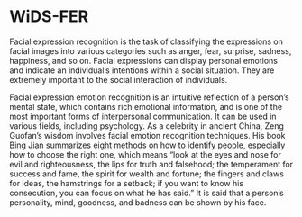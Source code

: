 # WiDS-FER

Facial expression recognition is the task of classifying the expressions on facial images into various categories such as anger, fear, surprise, sadness, happiness, and so on. Facial expressions can display personal emotions and indicate an individual’s intentions within a social situation. They are extremely important to the social interaction of individuals.

Facial expression emotion recognition is an intuitive reflection of a person’s mental state, which contains rich emotional information, and is one of the most important forms of interpersonal communication. It can be used in various fields, including psychology. As a celebrity in ancient China, Zeng Guofan’s wisdom involves facial emotion recognition techniques. His book Bing Jian summarizes eight methods on how to identify people, especially how to choose the right one, which means “look at the eyes and nose for evil and righteousness, the lips for truth and falsehood; the temperament for success and fame, the spirit for wealth and fortune; the fingers and claws for ideas, the hamstrings for a setback; if you want to know his consecution, you can focus on what he has said.” It is said that a person’s personality, mind, goodness, and badness can be shown by his face.
